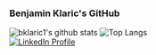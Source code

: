 ### Benjamin Klaric's GitHub  
![bklaric1's github stats](https://github-readme-stats.vercel.app/api?username=bklaric1&show_icons=true&hide_border=true&count_private=true&theme=buefy)
![Top Langs](https://github-readme-stats.vercel.app/api/top-langs/?username=bklaric1&layout=compact&hide_border=true&theme=buefy)  
[![LinkedIn Profile](https://img.shields.io/badge/LinkedIn-0077B5?style=for-the-badge&logo=linkedin&logoColor=white)](https://www.linkedin.com/in/benjamin-klaric-70074727b/)
